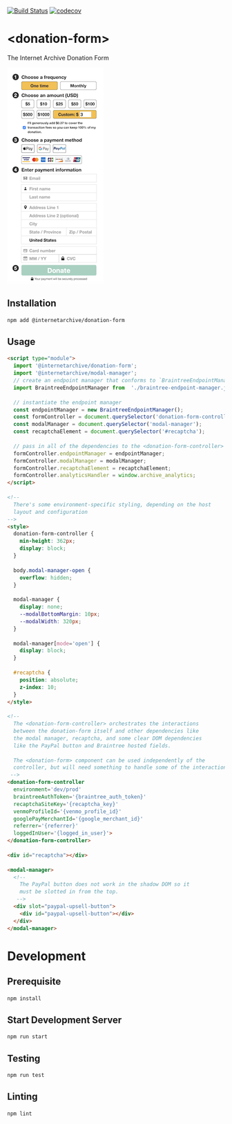 [![Build Status](https://travis-ci.com/internetarchive/iaux-donation-form.svg?branch=master)](https://travis-ci.com/internetarchive/iaux-donation-form) [![codecov](https://codecov.io/gh/internetarchive/iaux-donation-form/branch/master/graph/badge.svg)](https://codecov.io/gh/internetarchive/iaux-donation-form)

# \<donation-form>

The Internet Archive Donation Form

![Donation Form](./assets/img/screenshot.png "Donation Form")

## Installation
```bash
npm add @internetarchive/donation-form
```

## Usage
```html
<script type="module">
  import '@internetarchive/donation-form';
  import '@internetarchive/modal-manager';
  // create an endpoint manager that conforms to `BraintreeEndpointManagerInterface`
  import BraintreeEndpointManager from  './braintree-endpoint-manager.js';

  // instantiate the endpoint manager
  const endpointManager = new BraintreeEndpointManager();
  const formController = document.querySelector('donation-form-controller');
  const modalManager = document.querySelector('modal-manager');
  const recaptchaElement = document.querySelector('#recaptcha');

  // pass in all of the dependencies to the <donation-form-controller>
  formController.endpointManager = endpointManager;
  formController.modalManager = modalManager;
  formController.recaptchaElement = recaptchaElement;
  formController.analyticsHandler = window.archive_analytics;
</script>

<!--
  There's some environment-specific styling, depending on the host
  layout and configuration
-->
<style>
  donation-form-controller {
    min-height: 362px;
    display: block;
  }

  body.modal-manager-open {
    overflow: hidden;
  }

  modal-manager {
    display: none;
    --modalBottomMargin: 10px;
    --modalWidth: 320px;
  }

  modal-manager[mode='open'] {
    display: block;
  }

  #recaptcha {
    position: absolute;
    z-index: 10;
  }
</style>

<!--
  The <donation-form-controller> orchestrates the interactions
  between the donation-form itself and other dependencies like
  the modal manager, recaptcha, and some clear DOM dependencies
  like the PayPal button and Braintree hosted fields.

  The <donation-form> component can be used independently of the
  controller, but will need something to handle some of the interactions.
 -->
<donation-form-controller
  environment='dev/prod'
  braintreeAuthToken='{braintree_auth_token}'
  recaptchaSiteKey='{recaptcha_key}'
  venmoProfileId='{venmo_profile_id}'
  googlePayMerchantId='{google_merchant_id}'
  referrer='{referrer}'
  loggedInUser='{logged_in_user}'>
</donation-form-controller>

<div id="recaptcha"></div>

<modal-manager>
  <!--
    The PayPal button does not work in the shadow DOM so it
    must be slotted in from the top.
   -->
  <div slot="paypal-upsell-button">
    <div id="paypal-upsell-button"></div>
  </div>
</modal-manager>
```

# Development

## Prerequisite
```bash
npm install
```

## Start Development Server
```bash
npm run start
```

## Testing
```bash
npm run test
```

## Linting
```bash
npm lint
```
